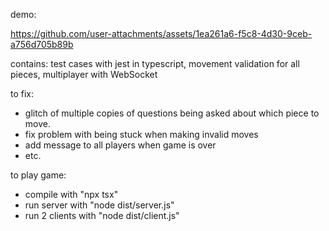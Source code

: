 demo:


https://github.com/user-attachments/assets/1ea261a6-f5c8-4d30-9ceb-a756d705b89b



contains: test cases with jest in typescript, movement validation for all pieces, multiplayer with WebSocket

to fix:
- glitch of multiple copies of questions being asked about which piece to move.
- fix problem with being stuck when making invalid moves
- add message to all players when game is over
- etc.

to play game:
- compile with "npx tsx"
- run server with "node dist/server.js"
- run 2 clients with "node dist/client.js"
